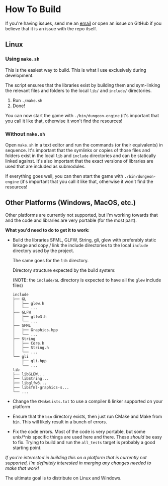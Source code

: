 # How To Build

If you're having issues, send me an [email](development@kortlepel.com) or open an issue on GitHub if you believe that it is an issue with the repo itself.

## Linux

### Using `make.sh`

This is the easiest way to build. This is what I use exclusively during development. 

The script ensures that the libraries exist by building them and sym-linking the relevant files and folders to the local `lib/` and `include/` directories.

1. Run `./make.sh`
2. Done!

You can now start the game with `./bin/dungeon-engine` (it's important that you call it like that, otherwise it won't find the resources!

### Without `make.sh`

Open `make.sh` in a text editor and run the commands (or their equivalents) in sequence. It's important that the symlinks or copies of those files and folders exist in the local `lib` and `include` directories and can be statically linked against. It's also important that the exact versions of libraries are used that are included as submodules.

If everything goes well, you can then start the game with `./bin/dungeon-engine` (it's important that you call it like that, otherwise it won't find the resources!

## Other Platforms (Windows, MacOS, etc.)

Other platforms are currently not supported, but I'm working towards that and the code and libraries are very portable (for the most part). 

**What you'd need to do to get it to work:**

* Build the libraries SFML, GLFW, String, gli, glew with preferably static linkage and copy / link the include directories to the local `include` directory used by the project.

    The same goes for the `lib` directory. 

    Directory structure expected by the build system: 

    (NOTE: the `include/GL` directory is expected to have all the `glew` include files)
    ``` 
    include
    ├── GL
    │   ├── glew.h
    │   └── ...
    ├── GLFW
    │   ├── glfw3.h
    │   └── ...
    ├── SFML
    │   ├── Graphics.hpp
    │   └── ...
    ├── String
    │   ├── Core.h
    │   ├── String.h
    │   └── ...
    └── gli
        ├── gli.hpp
        └── ...
    lib
    ├── libGLEW...
    ├── libString...
    ├── libglfw3...
    ├── libsfml-graphics-s...
    └── ...
    ```

* Change the `CMakeLists.txt` to use a compiler & linker supported on your platform

* Ensure that the `bin` directory exists, then just run CMake and Make from `bin`. This will likely result in a bunch of errors.

* Fix the code errors. Most of the code is very portable, but some unix/\*nix specific things are used here and there. These *should* be easy to fix. Trying to build and run the `all_tests` target is probably a good starting point.

*If you're interested in building this on a platform that is currently not supported, I'm definitely interested in merging any changes needed to make that work!*

The ultimate goal is to distribute on Linux and Windows.
